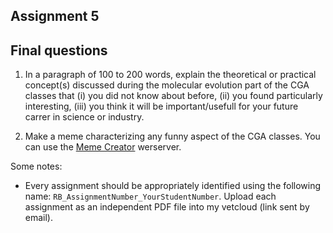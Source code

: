 ## Assignment 5
## Final questions

1. In a paragraph of 100 to 200 words, explain the theoretical or practical concept(s) discussed during the molecular evolution part of the CGA classes that 
(i) you did not know about before, (ii) you found particularly interesting, (iii) you think it will be important/usefull for your future carrer in science or industry.

2. Make a meme characterizing any funny aspect of the CGA classes. You can use the [Meme Creator](https://imgflip.com/memegenerator) werserver.

Some notes:
* Every assignment should be appropriately identified using the following name: `RB_AssignmentNumber_YourStudentNumber`. Upload each assignment as an independent PDF file into my vetcloud (link sent by email).
